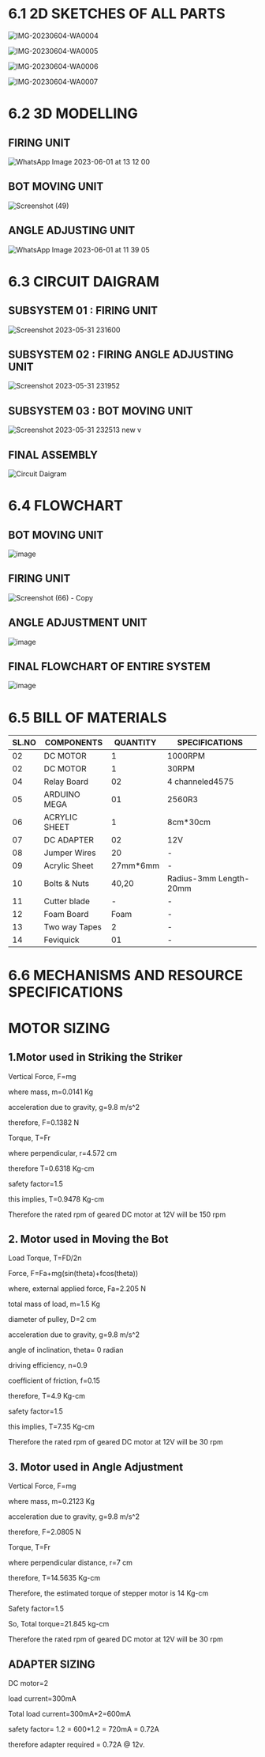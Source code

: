 # 6.1 2D SKETCHES OF ALL PARTS
![IMG-20230604-WA0004](https://github.com/N-Division-2022-2023-Even/Repo-07/assets/130656643/5f5d52be-a1db-49b7-9e94-502a5390719f)



![IMG-20230604-WA0005](https://github.com/N-Division-2022-2023-Even/Repo-07/assets/130656643/b577f03b-20ec-4140-87cc-103788f7a042)




![IMG-20230604-WA0006](https://github.com/N-Division-2022-2023-Even/Repo-07/assets/130656643/2eee83af-5932-46f6-a50a-4ede2a774564)





![IMG-20230604-WA0007](https://github.com/N-Division-2022-2023-Even/Repo-07/assets/130656643/0b8c1dba-5b2a-4b3f-a0e8-967f70eebda0)




# 6.2 3D MODELLING
## FIRING UNIT
![WhatsApp Image 2023-06-01 at 13 12 00](https://github.com/N-Division-2022-2023-Even/Repo-07/assets/130656643/93f96c87-f209-438d-953b-c0683dbe87e7)





## BOT MOVING UNIT
![Screenshot (49)](https://github.com/N-Division-2022-2023-Even/Repo-07/assets/130656643/39b7a9ff-0c84-40c6-a0a8-cbb228d36bb5)


## ANGLE ADJUSTING UNIT
![WhatsApp Image 2023-06-01 at 11 39 05](https://github.com/N-Division-2022-2023-Even/Repo-07/assets/130656643/d4711ae7-02ab-493a-aa11-52e48782d84d)

# 6.3 CIRCUIT DAIGRAM
## SUBSYSTEM 01 : FIRING UNIT
![Screenshot 2023-05-31 231600](https://github.com/N-Division-2022-2023-Even/Repo-07/assets/130956680/2eba2eb3-b561-4957-8268-1d208d6a36b6)


## SUBSYSTEM 02 : FIRING ANGLE ADJUSTING UNIT
![Screenshot 2023-05-31 231952](https://github.com/N-Division-2022-2023-Even/Repo-07/assets/130956680/9e06f274-dedb-4a3a-8167-753ad3b69fe6)


## SUBSYSTEM 03 : BOT MOVING UNIT
![Screenshot 2023-05-31 232513 new v](https://github.com/N-Division-2022-2023-Even/Repo-07/assets/130956680/0bac6e08-35e4-46c3-b252-91f7ed35c5c0)


## FINAL ASSEMBLY
![Circuit Daigram](https://github.com/N-Division-2022-2023-Even/Repo-07/assets/130956680/7d3ebbcb-6260-477c-be1b-557b78dfb9c9)



# 6.4 FLOWCHART
## BOT MOVING UNIT
![image](https://github.com/N-Division-2022-2023-Even/Repo-07/assets/130683739/be80cbe4-773e-4bdb-a6be-3910b5cee035)



## FIRING UNIT
![Screenshot (66) - Copy](https://github.com/N-Division-2022-2023-Even/Repo-07/assets/130683739/664145d1-b086-4fdb-9124-3a85885b4c1a)


## ANGLE ADJUSTMENT UNIT
![image](https://github.com/N-Division-2022-2023-Even/Repo-07/assets/130683739/f4959098-f0e8-4ea5-b868-98422555ad00)

## FINAL FLOWCHART OF ENTIRE SYSTEM
![image](https://github.com/N-Division-2022-2023-Even/Repo-07/assets/130683739/115dc2cc-937a-458f-838a-e4d371657786)








# 6.5 BILL OF MATERIALS
|SL.NO|COMPONENTS|QUANTITY|SPECIFICATIONS|
|-----|----------|-------------|--------|
|02|DC MOTOR|1|1000RPM| 
|02|DC MOTOR|1|30RPM|
|04|Relay Board|02|4 channeled4575 |  
|05|ARDUINO MEGA  | 01|2560R3 | 
|06|ACRYLIC SHEET|1|8cm*30cm|
|07|DC ADAPTER|02|12V|
|08|Jumper Wires|20| -  | 
|09|Acrylic Sheet|27mm*6mm|  -  |
|10|Bolts & Nuts |40,20|Radius-3mm Length-20mm   |   
|11|Cutter blade |-|  - |        
|12|Foam Board| Foam| - |
|13|Two way Tapes |2| - |
|14|Feviquick|01|  -   |

# 6.6 MECHANISMS AND RESOURCE SPECIFICATIONS 

# MOTOR SIZING
## 1.Motor used in Striking the Striker
Vertical Force, F=mg

where mass, m=0.0141 Kg

acceleration due to gravity, g=9.8 m/s^2

therefore, F=0.1382 N

Torque, T=Fr

where perpendicular, r=4.572 cm

therefore T=0.6318 Kg-cm

safety factor=1.5

this implies, T=0.9478 Kg-cm

Therefore the rated rpm of geared DC motor at 12V will be 150 rpm

## 2. Motor used in Moving the Bot
Load Torque, T=FD/2n

Force, F=Fa+mg(sin(theta)+fcos(theta))

where, external applied force, Fa=2.205 N

total mass of load, m=1.5 Kg

diameter of pulley, D=2 cm

acceleration due to gravity, g=9.8 m/s^2

angle of inclination, theta= 0 radian

driving efficiency, n=0.9

coefficient of friction, f=0.15

therefore, T=4.9 Kg-cm

safety factor=1.5

this implies, T=7.35 Kg-cm

Therefore the rated rpm of geared DC motor at 12V will be 30 rpm

## 3. Motor used in Angle Adjustment
Vertical Force, F=mg

where mass, m=0.2123 Kg

acceleration due to gravity, g=9.8 m/s^2

therefore, F=2.0805 N

Torque, T=Fr

where perpendicular distance, r=7 cm

therefore, T=14.5635 Kg-cm

Therefore, the estimated torque of stepper motor is 14 Kg-cm

 Safety factor=1.5

So, Total torque=21.845 kg-cm

Therefore the rated rpm of geared DC motor at 12V will be 30 rpm

## ADAPTER SIZING

DC motor=2

load current=300mA

Total load current=300mA*2=600mA

safety factor= 1.2 = 600*1.2 = 720mA = 0.72A

therefore adapter required = 0.72A @ 12v.



